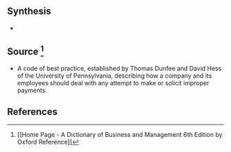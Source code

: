 ## Synthesis
- 
## Source [^1]
- A code of best practice, established by Thomas Dunfee and David Hess of the University of Pennsylvania, describing how a company and its employees should deal with any attempt to make or solicit improper payments.
## References

[^1]: [[Home Page - A Dictionary of Business and Management 6th Edition by Oxford Reference]]